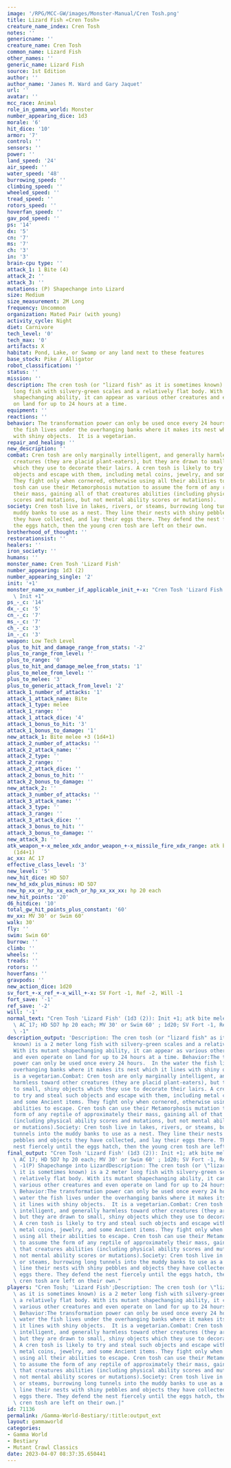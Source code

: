 ```yaml
---
image: '/RPG/MCC-GW/images/Monster-Manual/Cren Tosh.png'
title: Lizard Fish «Cren Tosh»
creature_name_index: Cren Tosh
notes: ''
genericname: ''
creature_name: Cren Tosh
common_name: Lizard Fish
other_names: ''
generic_name: Lizard Fish
source: 1st Edition
author: ''
author_name: 'James M. Ward and Gary Jaquet'
url: ''
avatar: ''
mcc_race: Animal
role_in_gamma_world: Monster
number_appearing_dice: 1d3
morale: '6'
hit_dice: '10'
armor: '7'
control: ''
sensors: ''
power: ''
land_speed: '24'
air_speed: ''
water_speed: '48'
burrowing_speed: ''
climbing_speed: ''
wheeled_speed: ''
tread_speed: ''
rotors_speed: ''
hoverfan_speed: ''
gav_pod_speed: ''
ps: '14'
dx: '5'
cn: '7'
ms: '7'
ch: '3'
in: '3'
brain-cpu type: ''
attack_1: 1 Bite (4)
attack_2: ''
attack_3: ''
mutations: (P) Shapechange into Lizard
size: Medium
size_measurement: 2M Long
frequency: Uncommon
organization: Mated Pair (with young)
activity_cycle: Night
diet: Carnivore
tech_level: '0'
tech_max: '0'
artifacts: X
habitat: Pond, Lake, or Swamp or any land next to these features
base_stock: Pike / Alligator
robot_classification: ''
status: ''
mission: ''
description: The cren tosh (or "lizard fish" as it is sometimes known) is a 2 meter
  long fish with silvery-green scales and a relatively flat body. With its mutant
  shapechanging ability, it can appear as various other creatures and even operate
  on land for up to 24 hours at a time.
equipment: ''
reactions: ''
behavior: The transformation power can only be used once every 24 hours.  In the water
  the fish lives under the overhanging banks where it makes its nest which it lines
  with shiny objects.  It is a vegetarian.
repair_and_healing: ''
new_description: ''
combat: Cren tosh are only marginally intelligent, and generally harmless toward other
  creatures (they are placid plant-eaters), but they are drawn to small, shiny objects
  which they use to decorate their lairs. A cren tosh is likely to try and steal such
  objects and escape with them, including metal coins, jewelry, and some Ancient items.
  They fight only when cornered, otherwise using all their abilities to escape. Cren
  tosh can use their Metamorphosis mutation to assume the form of any reptile of approximately
  their mass, gaining all of that creatures abilities (including physical ability
  scores and mutations, but not mental ability scores or mutations).
society: Cren tosh live in lakes, rivers, or steams, burrowing long tunnels into the
  muddy banks to use as a nest. They line their nests with shiny pebbles and objects
  they have collected, and lay their eggs there. They defend the nest fiercely until
  the eggs hatch, then the young cren tosh are left on their own.
brotherhood_of_thought: ''
restorationsist: ''
healers: ''
iron_society: ''
humans: ''
monster_name: Cren Tosh 'Lizard Fish'
number_appearing: 1d3 (2)
number_appearing_single: '2'
init: '+1'
monster_name_xx_number_if_applicable_init_+-x: "Cren Tosh 'Lizard Fish' (1d3 (2)):\
  \ Init +1"
ps_-_c: '14'
dx_-_c: '5'
cn_-_c: '7'
ms_-_c: '7'
ch_-_c: '3'
in_-_c: '3'
weapon: Low Tech Level
plus_to_hit_and_damage_range_from_stats: '-2'
plus_to_range_from_level: ''
plus_to_range: '0'
plus_to_hit_and_damage_melee_from_stats: '1'
plus_to_melee_from_level: ''
plus_to_melee: '3'
plus_to_generic_attack_from_level: '2'
attack_1_number_of_attacks: '1'
attack_1_attack_name: Bite
attack_1_type: melee
attack_1_range: ''
attack_1_attack_dice: '4'
attack_1_bonus_to_hit: '3'
attack_1_bonus_to_damage: '1'
new_attack_1: Bite melee +3 (1d4+1)
attack_2_number_of_attacks: ''
attack_2_attack_name: ''
attack_2_type: ''
attack_2_range: ''
attack_2_attack_dice: ''
attack_2_bonus_to_hit: ''
attack_2_bonus_to_damage: ''
new_attack_2: ''
attack_3_number_of_attacks: ''
attack_3_attack_name: ''
attack_3_type: ''
attack_3_range: ''
attack_3_attack_dice: ''
attack_3_bonus_to_hit: ''
attack_3_bonus_to_damage: ''
new_attack_3: ''
atk_weapon_+-x_melee_xdx_andor_weapon_+-x_missile_fire_xdx_range: atk bite melee +3
  (1d4+1)
ac_xx: AC 17
effective_class_level: '3'
new_level: '5'
new_hit_dice: HD 5D7
new_hd_xdx_plus_minus: HD 5D7
new_hp_xx_or_hp_xx_each_or_hp_xx_xx_xx: hp 20 each
new_hit_points: '20'
d6_hitdice: '10'
total_gw_hit_points_plus_constant: '60'
mv_xx: MV 30' or Swim 60'
walk: 30'
fly: ''
swim: Swim 60'
burrow: ''
climb: ''
wheels: ''
treads: ''
rotors: ''
hoverfans: ''
gravpods: ''
new_action_dice: 1d20
sv_fort_+-x_ref_+-x_will_+-x: SV Fort -1, Ref -2, Will -1
fort_save: '-1'
ref_save: '-2'
will: '-1'
normal_text: "Cren Tosh 'Lizard Fish' (1d3 (2)): Init +1; atk bite melee +3 (1d4+1);\
  \ AC 17; HD 5D7 hp 20 each; MV 30' or Swim 60' ; 1d20; SV Fort -1, Ref -2, Will\
  \ -1"
description_output: 'Description: The cren tosh (or "lizard fish" as it is sometimes
  known) is a 2 meter long fish with silvery-green scales and a relatively flat body.
  With its mutant shapechanging ability, it can appear as various other creatures
  and even operate on land for up to 24 hours at a time. Behavior:The transformation
  power can only be used once every 24 hours.  In the water the fish lives under the
  overhanging banks where it makes its nest which it lines with shiny objects.  It
  is a vegetarian.Combat: Cren tosh are only marginally intelligent, and generally
  harmless toward other creatures (they are placid plant-eaters), but they are drawn
  to small, shiny objects which they use to decorate their lairs. A cren tosh is likely
  to try and steal such objects and escape with them, including metal coins, jewelry,
  and some Ancient items. They fight only when cornered, otherwise using all their
  abilities to escape. Cren tosh can use their Metamorphosis mutation to assume the
  form of any reptile of approximately their mass, gaining all of that creatures abilities
  (including physical ability scores and mutations, but not mental ability scores
  or mutations).Society: Cren tosh live in lakes, rivers, or steams, burrowing long
  tunnels into the muddy banks to use as a nest. They line their nests with shiny
  pebbles and objects they have collected, and lay their eggs there. They defend the
  nest fiercely until the eggs hatch, then the young cren tosh are left on their own.'
final_output: "Cren Tosh 'Lizard Fish' (1d3 (2)): Init +1; atk bite melee +3 (1d4+1);\
  \ AC 17; HD 5D7 hp 20 each; MV 30' or Swim 60' ; 1d20; SV Fort -1, Ref -2, Will\
  \ -1(P) Shapechange into LizardDescription: The cren tosh (or \"lizard fish\" as\
  \ it is sometimes known) is a 2 meter long fish with silvery-green scales and a\
  \ relatively flat body. With its mutant shapechanging ability, it can appear as\
  \ various other creatures and even operate on land for up to 24 hours at a time.\
  \ Behavior:The transformation power can only be used once every 24 hours.  In the\
  \ water the fish lives under the overhanging banks where it makes its nest which\
  \ it lines with shiny objects.  It is a vegetarian.Combat: Cren tosh are only marginally\
  \ intelligent, and generally harmless toward other creatures (they are placid plant-eaters),\
  \ but they are drawn to small, shiny objects which they use to decorate their lairs.\
  \ A cren tosh is likely to try and steal such objects and escape with them, including\
  \ metal coins, jewelry, and some Ancient items. They fight only when cornered, otherwise\
  \ using all their abilities to escape. Cren tosh can use their Metamorphosis mutation\
  \ to assume the form of any reptile of approximately their mass, gaining all of\
  \ that creatures abilities (including physical ability scores and mutations, but\
  \ not mental ability scores or mutations).Society: Cren tosh live in lakes, rivers,\
  \ or steams, burrowing long tunnels into the muddy banks to use as a nest. They\
  \ line their nests with shiny pebbles and objects they have collected, and lay their\
  \ eggs there. They defend the nest fiercely until the eggs hatch, then the young\
  \ cren tosh are left on their own."
players: "Cren Tosh; 'Lizard Fish';Description: The cren tosh (or \"lizard fish\"\
  \ as it is sometimes known) is a 2 meter long fish with silvery-green scales and\
  \ a relatively flat body. With its mutant shapechanging ability, it can appear as\
  \ various other creatures and even operate on land for up to 24 hours at a time.\
  \ Behavior:The transformation power can only be used once every 24 hours.  In the\
  \ water the fish lives under the overhanging banks where it makes its nest which\
  \ it lines with shiny objects.  It is a vegetarian.Combat: Cren tosh are only marginally\
  \ intelligent, and generally harmless toward other creatures (they are placid plant-eaters),\
  \ but they are drawn to small, shiny objects which they use to decorate their lairs.\
  \ A cren tosh is likely to try and steal such objects and escape with them, including\
  \ metal coins, jewelry, and some Ancient items. They fight only when cornered, otherwise\
  \ using all their abilities to escape. Cren tosh can use their Metamorphosis mutation\
  \ to assume the form of any reptile of approximately their mass, gaining all of\
  \ that creatures abilities (including physical ability scores and mutations, but\
  \ not mental ability scores or mutations).Society: Cren tosh live in lakes, rivers,\
  \ or steams, burrowing long tunnels into the muddy banks to use as a nest. They\
  \ line their nests with shiny pebbles and objects they have collected, and lay their\
  \ eggs there. They defend the nest fiercely until the eggs hatch, then the young\
  \ cren tosh are left on their own.|"
id: 71136
permalink: /Gamma-World-Bestiary/:title:output_ext
layout: gammaworld
categories:
- Gamma World
- Bestiary
- Mutant Crawl Classics
date: 2023-04-07 08:37:35.650441
---
```


